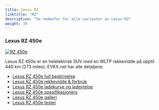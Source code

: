 ```yaml
---
title: Lexus RZ
linktitle: "RZ"
description: "Se nedenfor for alle varianter av Lexus RZ"
weight: 30
---
```

### Lexus RZ 450e

<a href="rz_450e/"><img src="https://media.evkx.net/multimedia/models/lexus/rz/rz_450e/main_1_st.jpg" class="img-fluid" alt="RZ 450e" ></a>

Lexus RZ 450e er en helelektrisk SUV med en WLTP rekkevidde på opptil 440 km (273 miles). EVKX.net har alle detaljene. 

- [Lexus RZ 450e full beskrivelse](rz_450e/)
- [Lexus RZ 450e rekkevidde & forbruk](rz_450e/rangeandconsumption)
- [Lexus RZ 450e ladekurve og ladeytelse](rz_450e/chargingcurve)
- [Lexus RZ 450e spesifikasjoners](rz_450e/specifications)
- [Lexus RZ 450e galleri](rz_450e/gallery)
- [Lexus RZ 450e tester](rz_450e/reviews)

